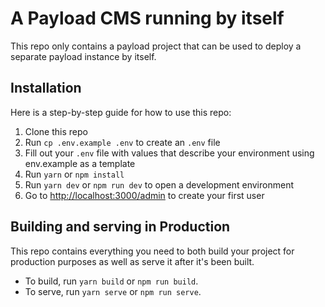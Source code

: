 # A Payload CMS running by itself

This repo only contains a payload project that can be used to deploy a separate payload instance by itself.

## Installation

Here is a step-by-step guide for how to use this repo:

1. Clone this repo
1. Run `cp .env.example .env` to create an `.env` file
1. Fill out your `.env` file with values that describe your environment using env.example as a template
1. Run `yarn` or `npm install`
1. Run `yarn dev` or `npm run dev` to open a development environment
1. Go to [http://localhost:3000/admin](http://localhost:3000/admin) to create your first user

## Building and serving in Production

This repo contains everything you need to both build your project for production purposes as well as serve it after it's been built.

- To build, run `yarn build` or `npm run build`.
- To serve, run `yarn serve` or `npm run serve`.
